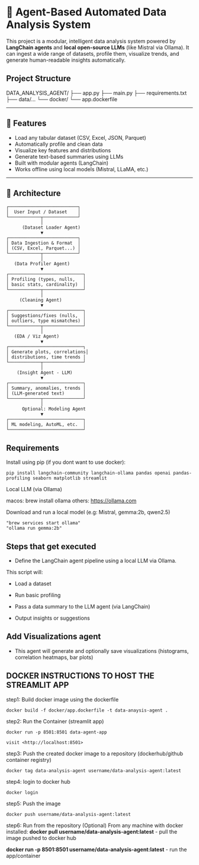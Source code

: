 # 🧠 Agent-Based Automated Data Analysis System

This project is a modular, intelligent data analysis system powered by **LangChain agents** and **local open-source LLMs** (like Mistral via Ollama). It can ingest a wide range of datasets, profile them, visualize trends, and generate human-readable insights automatically.

## Project Structure

DATA_ANALYSIS_AGENT/
├── app.py
├── main.py
├── requirements.txt
├── data/...
└── docker/
    └── app.dockerfile

---

## 📌 Features

- Load any tabular dataset (CSV, Excel, JSON, Parquet)
- Automatically profile and clean data
- Visualize key features and distributions
- Generate text-based summaries using LLMs
- Built with modular agents (LangChain)
- Works offline using local models (Mistral, LLaMA, etc.)

---

## 🧱 Architecture

```text
┌──────────────────────────┐
│  User Input / Dataset    │
└────────────┬─────────────┘
             │
      (Dataset Loader Agent)
             ▼
┌──────────────────────────┐
│ Data Ingestion & Format  │
│ (CSV, Excel, Parquet...) │
└────────────┬─────────────┘
             │
   (Data Profiler Agent)
             ▼
┌────────────────────────────┐
│ Profiling (types, nulls,   │
│ basic stats, cardinality)  │
└────────────┬───────────────┘
             │
     (Cleaning Agent)
             ▼
┌────────────────────────────┐
│ Suggestions/fixes (nulls,  │
│ outliers, type mismatches) │
└────────────┬───────────────┘
             │
   (EDA / Viz Agent)
             ▼
┌────────────────────────────┐
│ Generate plots, correlations│
│ distributions, time trends │
└────────────┬───────────────┘
             │
    (Insight Agent - LLM)
             ▼
┌────────────────────────────┐
│ Summary, anomalies, trends │
│ (LLM-generated text)       │
└────────────┬───────────────┘
             │
      Optional: Modeling Agent
             ▼
┌────────────────────────────┐
│ ML modeling, AutoML, etc.  │
└────────────────────────────┘
```

## Requirements

Install using pip (if you dont want to use docker):

```
pip install langchain-community langchain-ollama pandas openai pandas-profiling seaborn matplotlib streamlit
```

Local LLM (via Ollama)

macos: brew install ollama
others: <https://ollama.com>

Download and run a local model (e.g: Mistral, gemma:2b, qwen2.5)
```
"brew services start ollama"
"ollama run gemma:2b"
```
## Steps that get executed

- Define the LangChain agent pipeline using a local LLM via Ollama.

This script will:

- Load a dataset

- Run basic profiling

- Pass a data summary to the LLM agent (via LangChain)

- Output insights or suggestions

## Add Visualizations agent

- This agent will generate and optionally save visualizations (histograms, correlation heatmaps, bar plots)

## DOCKER INSTRUCTIONS TO HOST THE STREAMLIT APP

step1: Build docker image using the dockerfile
```
docker build -f docker/app.dockerfile -t data-anaysis-agent .
```  

step2: Run the Container (streamlit app)
```
docker run -p 8501:8501 data-agent-app
```
```
visit <http://localhost:8501>
```
step3: Push the created docker image to a repository (dockerhub/github container registry)
```
docker tag data-analysis-agent username/data-analysis-agent:latest
```

step4: login to docker hub
```
docker login
```

step5: Push the image
```
docker push username/data-analysis-agent:latest
```

step6: Run from the repository (Optional)
From any machine with docker installed:
**docker pull username/data-analysis-agent:latest** - pull the image pushed to docker hub

**docker run -p 8501:8501 username/data-analysis-agent:latest** - run the app/container
